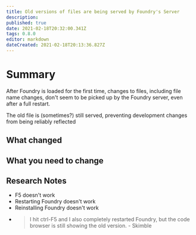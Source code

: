 ```yaml
---
title: Old versions of files are being served by Foundry's Server
description: 
published: true
date: 2021-02-18T20:32:00.341Z
tags: 0.8.0
editor: markdown
dateCreated: 2021-02-18T20:13:36.827Z
---
```


# Summary

After Foundry is loaded for the first time, changes to files, including file name changes, don't seem to be picked up by the Foundry server, even after a full restart.

The old file is (sometimes?) still served, preventing development changes from being reliably reflected

## What changed



## What you need to change



## Research Notes

* F5 doesn't work
* Restarting Foundry doesn't work
* Reinstalling Foundry doesn't work
* > I hit ctrl-F5 and I also completely restarted Foundry, but the code browser is still showing the old version. - Skimble